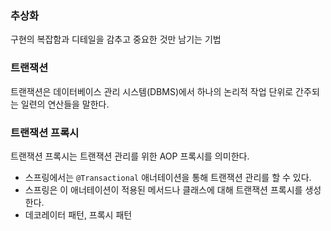 ### 추상화 
구현의 복잡함과 디테일을 감추고 중요한 것만 남기는 기법

### 트랜잭션 
트랜잭션은 데이터베이스 관리 시스템(DBMS)에서 하나의 논리적 작업 단위로 간주되는 일련의 연산들을 말한다.

### 트랜잭션 프록시 
트랜잭션 프록시는 트랜잭션 관리를 위한 AOP 프록시를 의미한다.

- 스프링에서는 `@Transactional` 애너테이션을 통해 트랜잭션 관리를 할 수 있다.
- 스프링은 이 애너테이션이 적용된 메서드나 클래스에 대해 트랜잭션 프록시를 생성한다.
- 데코레이터 패턴, 프록시 패턴

